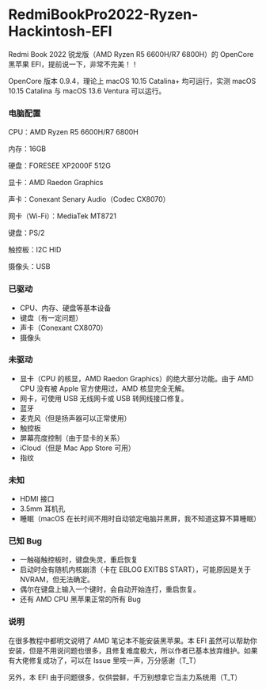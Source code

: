 # RedmiBookPro2022-Ryzen-Hackintosh-EFI
Redmi Book 2022 锐龙版（AMD Ryzen R5 6600H/R7 6800H）的 OpenCore 黑苹果 EFI，提前说一下，非常不完美！！

OpenCore 版本 0.9.4，理论上 macOS 10.15 Catalina+ 均可运行，实测 macOS 10.15 Catalina 与 macOS 13.6 Ventura 可以运行。

### 电脑配置

CPU：AMD Ryzen R5 6600H/R7 6800H

内存：16GB

硬盘：FORESEE XP2000F 512G

显卡：AMD Raedon Graphics

声卡：Conexant Senary Audio（Codec CX8070）

网卡（Wi-Fi）：MediaTek MT8721

键盘：PS/2

触控板：I2C HID

摄像头：USB

### 已驱动

- CPU、内存、硬盘等基本设备
- 键盘（有一定问题）
- 声卡（Conexant CX8070）
- 摄像头

### 未驱动

- 显卡（CPU 的核显，AMD Raedon Graphics）的绝大部分功能。由于 AMD CPU 没有被 Apple 官方使用过，AMD 核显完全无解。
- 网卡，可使用 USB 无线网卡或 USB 转网线接口修复。
- 蓝牙
- 麦克风（但是扬声器可以正常使用）
- 触控板
- 屏幕亮度控制（由于显卡的关系）
- iCloud（但是 Mac App Store 可用）
- 指纹

### 未知

- HDMI 接口
- 3.5mm 耳机孔
- 睡眠（macOS 在长时间不用时自动锁定电脑并黑屏，我不知道这算不算睡眠）

### 已知 Bug

- 一触碰触控板时，键盘失灵，重启恢复
- 启动时会有随机内核崩溃（卡在 EBLOG EXITBS START），可能原因是关于 NVRAM，但无法确定。
- 偶尔在键盘上输入一个键时，会自动开始连打，重启恢复。
- 还有 AMD CPU 黑苹果正常的所有 Bug

### 说明

在很多教程中都明文说明了 AMD 笔记本不能安装黑苹果。本 EFI 虽然可以帮助你安装，但是不用说问题也很多，且修复难度极大，所以作者已基本放弃维护。如果有大佬修复成功了，可以在 Issue 里吱一声，万分感谢（T_T）

另外，本 EFI 由于问题很多，仅供尝鲜，千万别想拿它当主力系统用（T_T）

